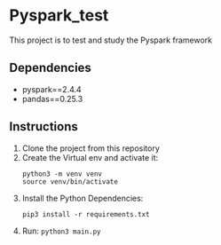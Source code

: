 # Pyspark_test
This project is to test and study the Pyspark framework


## Dependencies
- pyspark==2.4.4
- pandas==0.25.3

## Instructions
1. Clone the project from this repository
2. Create the Virtual env and activate it:
	```
	python3 -m venv venv
	source venv/bin/activate
	```
3. Install the Python Dependencies:
	```
	pip3 install -r requirements.txt
	```
4. Run:
	```python3 main.py```
